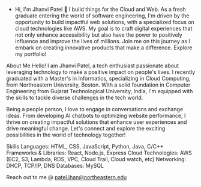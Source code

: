 
- Hi, I'm Jhanvi Patel 👋
I build things for the Cloud and Web.
As a fresh graduate entering the world of software engineering, I'm driven by the opportunity to build impactful web solutions, with a specialized focus on cloud technologies like AWS. My goal is to craft digital experiences that not only enhance accessibility but also have the power to positively influence and improve the lives of millions. Join me on this journey as I embark on creating innovative products that make a difference. Explore my portfolio!

About Me
Hello! I am Jhanvi Patel, a tech enthusiast passionate about leveraging technology to make a positive impact on people's lives. I recently graduated with a Master's in Informatics, specializing in Cloud Computing, from Northeastern University, Boston. With a solid foundation in Computer Engineering from Gujarat Technological University, India, I'm equipped with the skills to tackle diverse challenges in the tech world.

Being a people person, I love to engage in conversations and exchange ideas. From developing AI chatbots to optimizing website performance, I thrive on creating impactful solutions that enhance user experiences and drive meaningful change. Let's connect and explore the exciting possibilities in the world of technology together!

Skills
Languages: HTML, CSS, JavaScript, Python, Java, C/C++
Frameworks & Libraries: React, Node.js, Express
Cloud Technologies: AWS (EC2, S3, Lambda, RDS, VPC, Cloud Trail, Cloud watch, etc)
Networking: DHCP, TCP/IP, DNS
Databases: MySQL

Reach out to me @ patel.jhan@northeastern.edu
  

<!---
patel-jhanvi/patel-jhanvi is a ✨ special ✨ repository because its `README.md` (this file) appears on your GitHub profile.
You can click the Preview link to take a look at your changes.
--->
